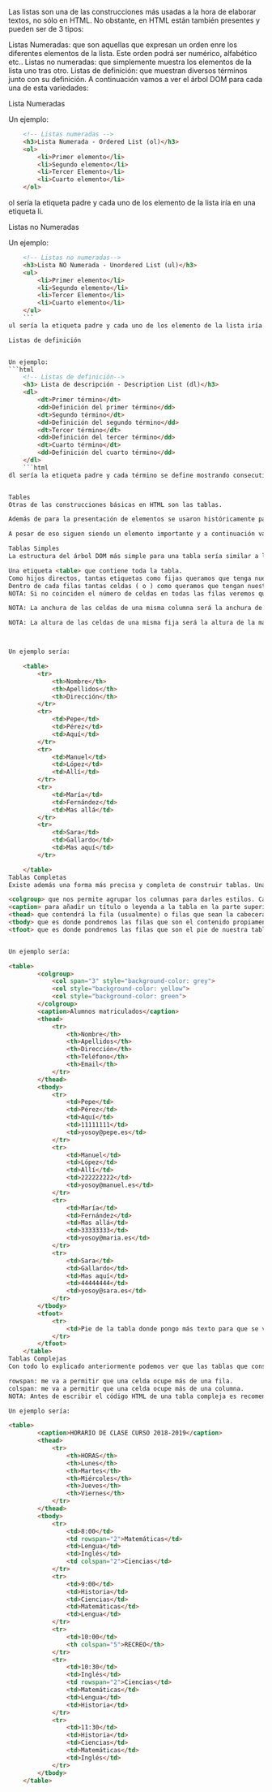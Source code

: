 Las listas son una de las construcciones más usadas a la hora de elaborar textos, no sólo en HTML. No obstante, en HTML están también presentes y pueden ser de 3 tipos:

Listas Numeradas: que son aquellas que expresan un orden enre los diferentes elementos de la lista. Este orden podrá ser numérico, alfabético etc..
Listas no numeradas: que simplemente muestra los elementos de la lista uno tras otro.
Listas de definición: que muestran diversos términos junto con su definición.
A continuación vamos a ver el árbol DOM para cada una de esta variedades:

Lista Numeradas


Un ejemplo:
```html
    <!-- Listas numeradas -->
    <h3>Lista Numerada - Ordered List (ol)</h3>
    <ol>
        <li>Primer elemento</li>
        <li>Segundo elemento</li>
        <li>Tercer Elemento</li>
        <li>Cuarto elemento</li>
    </ol>
```
ol sería la etiqueta padre y cada uno de los elemento de la lista iría en una etiqueta li.

Listas no Numeradas


Un ejemplo:
```html
    <!-- Listas no numeradas-->
    <h3>Lista NO Numerada - Unordered List (ul)</h3>
    <ul>
        <li>Primer elemento</li>
        <li>Segundo elemento</li>
        <li>Tercer Elemento</li>
        <li>Cuarto elemento</li>
    </ul>
    ```
ul sería la etiqueta padre y cada uno de los elemento de la lista iría en una etiqueta li.

Listas de definición


Un ejemplo:
```html
    <!-- Listas de definición-->
    <h3> Lista de descripción - Description List (dl)</h3>
    <dl>
        <dt>Primer término</dt>
        <dd>Definición del primer término</dd>
        <dt>Segundo término</dt>
        <dd>Definición del segundo término</dd>
        <dt>Tercer término</dt>
        <dd>Definición del tercer término</dd>
        <dt>Cuarto término</dt>
        <dd>Definición del cuarto término</dd>
    </dl>
    ```html
dl sería la etiqueta padre y cada término se define mostrando consecutivamente las etiquetas dt, que se corresponde con el término que vamos a definir, y dd que es la definición del término anterior.


Tables
Otras de las construcciones básicas en HTML son las tablas.

Además de para la presentación de elementos se usaron históricamente para dar estructura a las páginas. No obstante, por motivos que explicaremos en el próximo curso de este itinerario, ya no se maqueta con tablas.

A pesar de eso siguen siendo un elemento importante y a continuación vamos a presentar varias formas de hacer tablas.

Tablas Simples
La estructura del árbol DOM más simple para una tabla sería similar a la siguiente:

Una etiqueta <table> que contiene toda la tabla.
Como hijos directos, tantas etiquetas como fijas queramos que tenga nuestra tabla.
Dentro de cada filas tantas celdas ( o ) como queramos que tengan nuestras filas.La única diferencia entre estas dos es que el contenido en la segunda se presenta centrado y el texto en negrita.
NOTA: Si no coinciden el número de celdas en todas las filas veremos que sucecen cosas “extrañas”.

NOTA: La anchura de las celdas de una misma columna será la anchura de la más ancha de la columna.

NOTA: La altura de las celdas de una misma fija será la altura de la más alta de la fila.



Un ejemplo sería:

    <table>
        <tr>
            <th>Nombre</th>
            <th>Apellidos</th>
            <th>Dirección</th>
        </tr>
        <tr>
            <td>Pepe</td>
            <td>Pérez</td>
            <td>Aquí</td>
        </tr>
        <tr>
            <td>Manuel</td>
            <td>López</td>
            <td>Allí</td>
        </tr>
        <tr>
            <td>María</td>
            <td>Fernández</td>
            <td>Mas allá</td>
        </tr>
        <tr>
            <td>Sara</td>
            <td>Gallardo</td>
            <td>Mas aquí</td>
        </tr>

    </table>
Tablas Completas
Existe además una forma más precisa y completa de construir tablas. Una forma que puede contener (aunque no es obligatorio) otras etiquetas dentro de la etiqueta raíz <table>. Estas nuevas etiquetas pueden ser:

<colgroup> que nos permite agrupar los columnas para darles estilos. Cada uno de esos grupos lo definiremos usando una etiqueta con un atributo span para definir el número de columnas de cada grupo.
<caption> para añadir un título o leyenda a la tabla en la parte superior.
<thead> que contendrá la fila (usualmente) o filas que sean la cabecera de una tabla.
<tbody> que es donde pondremos las filas que son el contenido propiamente dicho de la tabla, el cuerpo.
<tfoot> que es donde pondremos las filas que son el pie de nuestra tabla.


Un ejemplo sería:

<table>
        <colgroup>
            <col span="3" style="background-color: grey">
            <col style="background-color: yellow">
            <col style="background-color: green">
        </colgroup>
        <caption>Alumnos matriculados</caption>
        <thead>
            <tr>
                <th>Nombre</th>
                <th>Apellidos</th>
                <th>Dirección</th>
                <th>Teléfono</th>
                <th>Email</th>
            </tr>
        </thead>
        <tbody>
            <tr>
                <td>Pepe</td>
                <td>Pérez</td>
                <td>Aquí</td>
                <td>11111111</td>
                <td>yosoy@pepe.es</td>
            </tr>
            <tr>
                <td>Manuel</td>
                <td>López</td>
                <td>Allí</td>
                <td>222222222</td>
                <td>yosoy@manuel.es</td>
            </tr>
            <tr>
                <td>María</td>
                <td>Fernández</td>
                <td>Mas allá</td>
                <td>33333333</td>
                <td>yosoy@maria.es</td>
            </tr>
            <tr>
                <td>Sara</td>
                <td>Gallardo</td>
                <td>Mas aquí</td>
                <td>44444444</td>
                <td>yosoy@sara.es</td>
            </tr>
        </tbody>
        <tfoot>
            <tr>
                <td>Pie de la tabla donde pongo más texto para que se vea como crecen</td>
            </tr>
        </tfoot>
    </table>
Tablas Complejas
Con todo lo explicado anteriormente podemos ver que las tablas que conseguimos son relativamente sencillas. En la vida real, nos encontraremos con estructuras tabulares más complejas. Éstas también se pueden construir en HTML utilizando los siguientes atributos en las etiquetas y , es decir, en las celdas.

rowspan: me va a permitir que una celda ocupe más de una fila.
colspan: me va a permitir que una celda ocupe más de una columna.
NOTA: Antes de escribir el código HTML de una tabla compleja es recomendable estudiar su estructura previamente. Puede parecer broma pero yo sigo usando papel y lápiz para eso ;) (tú mismo)

Un ejemplo sería:

<table>
        <caption>HORARIO DE CLASE CURSO 2018-2019</caption>
        <thead>
            <tr>
                <th>HORAS</th>
                <th>Lunes</th>
                <th>Martes</th>
                <th>Miércoles</th>
                <th>Jueves</th>
                <th>Viernes</th>
            </tr>
        </thead>
        <tbody>
            <tr>
                <td>8:00</td>
                <td rowspan="2">Matemáticas</td>
                <td>Lengua</td>
                <td>Inglés</td>
                <td colspan="2">Ciencias</td>
            </tr>
            <tr>
                <td>9:00</td>
                <td>Historia</td>
                <td>Ciencias</td>
                <td>Matemáticas</td>
                <td>Lengua</td>
            </tr>
            <tr>
                <td>10:00</td>
                <th colspan="5">RECREO</th>
            </tr>
            <tr>
                <td>10:30</td>
                <td>Inglés</td>
                <td rowspan="2">Ciencias</td>
                <td>Matemáticas</td>
                <td>Lengua</td>
                <td>Historia</td>
            </tr>
            <tr>
                <td>11:30</td>
                <td>Historia</td>
                <td>Ciencias</td>
                <td>Matemáticas</td>
                <td>Inglés</td>
            </tr>
        </tbody>
    </table>
